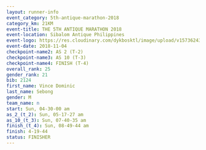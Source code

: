 ```yaml
---
layout: runner-info 
event_category: 5th-antique-marathon-2018 
category_km: 21KM 
event-title: THE 5TH ANTIQUE MARATHON 2018 
event-location: Sibalom Antique Philippines 
event-logo: https://res.cloudinary.com/dykbosktl/image/upload/v1573624328/Logo/5th-Antique-Marathon-2018-Teaser_yficzt.jpg 
event-date: 2018-11-04 
checkpoint-name2: AS 2 (T-2) 
checkpoint-name3: AS 10 (T-3) 
checkpoint-name4: FINISH (T-4) 
overall_rank: 25
gender_rank: 21
bib: 2124
first_name: Vince Dominic
last_name: Sebong
gender: M
team_name: n
start: Sun, 04-30-00 am
as_2_(t_2): Sun, 05-17-27 am
as_10_(t_3): Sun, 07-40-35 am
finish_(t_4): Sun, 08-49-44 am
finish: 4-19-44
status: FINISHER
---
```

